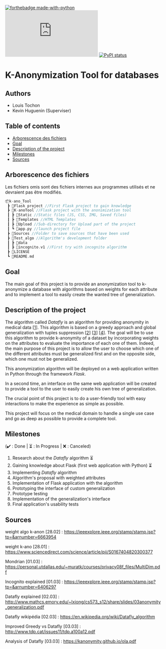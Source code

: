 [![forthebadge made-with-python](http://ForTheBadge.com/images/badges/made-with-python.svg)](https://www.python.org/)    
[![Npm package license](https://badgen.net/npm/license/discord.js)](https://npmjs.com/package/discord.js) [![PyPI status](https://img.shields.io/pypi/status/ansicolortags.svg)](https://pypi.python.org/pypi/ansicolortags/)

# K-Anonymization Tool for databases

## Authors

- Louis Tochon
- Kevin Huguenin (Superviser)

## Table of contents
* [Arborescence des fichiers](#arborescence-des-fichiers)
* [Goal](#goal)
* [Description of the project](#description-of-the-project)
* [Milestones](#milestones)
* [Sources](#sources)

## Arborescence des fichiers

Les fichiers omis sont des fichiers internes aux programmes utilisés et ne devraient pas être modifiés.

```C
📦k-ano_Tool
 ┣ 📂Flask project //First Flask project to gain knowledge
 ┣ 📂K-anoTool //Flask project with the anonimization tool
 ┃ ┣ 📂Static //Static files (JS, CSS, IMG, Saved files)
 ┃ ┣ 📂Templates //HTML Templates
 ┃ ┣ 📂Upload //Sub-directory for Upload part of the project
 ┃ ┗ 📜app.py //launch project file
 ┣ 📂Sources //Folder to save sources that have been used
 ┣ 📂Test_algo //Algorithm's development folder
 ┃ ┣ 📂data
 ┃ ┣ 📜incognito.v1 //First try with incognito algorithm
 ┣ 📜LICENSE
 ┗ 📜README.md
```
## Goal

The main goal of this project is to provide an anonymization tool to k-anonymize a database with algorithms based on weights for each attribute and to implement a tool to easily create the wanted tree of generalization. 

## Description of the project

The algorithm called *Datafly* is an algorithm for providing anonymity in medical data [[1](https://en.wikipedia.org/wiki/Datafly_algorithm)]. This algorithm is based on a greedy approach and global generalization with tuples suppression [[2](http://www.mathcs.emory.edu/~lxiong/cs573_s12/share/slides/03anonymity_generalization.pdf)] [[3](http://www.tdp.cat/issues11/tdp.a100a12.pdf)] [[4](https://kanonymity.github.io/ola.pdf)]. The goal will be to use this algorithm to provide k-anonymity of a dataset by incorporating weights on the attributes to evaluate the importance of each one of them. Indeed, the main purpose of this project is to allow the user to choose which one of the different attributes must be generalized first and on the opposite side, which one must not be generalized. 

This anonymization algorithm will be deployed on a web application written in Python through the framework *Flask*. 

In a second time, an interface on the same web application will be created to provide a tool to the user to easily create his own tree of generalization. 

The crucial point of this project is to do a user-friendly tool with easy interactions to make the experience as simple as possible.

This project will focus on the medical domain to handle a single use case and go as deep as possible to provide a complete tool.

## Milestones

(:heavy_check_mark: : Done | :hourglass_flowing_sand: : In Progress | :x: : Canceled)

1) Research about the *Datafly* algorithm :hourglass_flowing_sand:
2) Gaining knowledge about Flask (first web application with Python) :hourglass_flowing_sand:
3) Implementing *Datafly* algorithm
4) Algorithm's proposal with weighted attributes
5) Implementation of Flask application with the algorithm
6) Prototyping the interface of custom generalization
7) Prototype testing
8) Implementation of the generalization's interface
9) Final application's usability tests

## Sources

weight algo k-anon [28.02] : https://ieeexplore.ieee.org/stamp/stamp.jsp?tp=&arnumber=6663954

weight k-ano [28.01] : https://www.sciencedirect.com/science/article/pii/S0167404820300377

Mondrian [01.03] : https://personal.utdallas.edu/~muratk/courses/privacy08f_files/MultiDim.pdf

Incognito explained [01.03] : https://ieeexplore.ieee.org/stamp/stamp.jsp?tp=&arnumber=6406297

Datafly explained [02.03] : http://www.mathcs.emory.edu/~lxiong/cs573_s12/share/slides/03anonymity_generalization.pdf

Datafly wikipédia [02.03] : https://en.wikipedia.org/wiki/Datafly_algorithm

Improved Greedy vs Datafly [03.03] : http://www.tdp.cat/issues11/tdp.a100a12.pdf

Analysis of Datafly [03.03] :  https://kanonymity.github.io/ola.pdf
